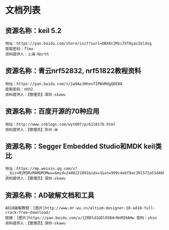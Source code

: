 # 文档列表

## 资源名称：keil 5.2   
	地址：https://pan.baidu.com/share/init?surl=DBX6c2Mzi7XTAyazIbldvg    
	提取密码：7lmu   
	资料提供人：上海-North   


## 资源名称：青云nrf52832, nrf51822教程资料
	地址：https://pan.baidu.com/s/1w9AoJHhon7IPWVMdgQDE8A   
	提取密码：nhh2   
	资料提供人：【管理员】深圳-skawu   
  
## 资源名称：百度开源的70种应用    
	地址：http://www.cnblogs.com/wyt007/p/6118176.html    
	资料提供人：【管理员】苏州-米   

## 资源名称：Segger Embedded Studio和MDK keil类比   
	地址：https://mp.weixin.qq.com/s?__biz=MjM5MzM4MDM3Mw==&mid=2448221891&idx=1&sn=999c4ebf8ac391572a51d4bb569d9339&chksm=b28fa7b985f82eaf4e9b7955b3582df7cf83ef92efbe2e7d4bab9230e6ccc7effb67d5124238&mpshare=1&scene=23&srcid=0511sThQM8XFQiR5p3gjbrhy#rd   
	资料提供人：【管理员】深圳-skawu   

## 资源名称：AD破解文档和工具
	AD18破解教程：[图片]http://www.mr-wu.cn/altium-designer-18-ad18-full-crack-free-download/
	链接：[图片]https://pan.baidu.com/s/1IRDld1GDl8SB4rNnMI0AHw 密码：shsn
	资料提供人：【管理员】深圳-skawu
